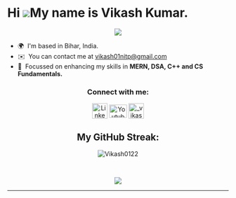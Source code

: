 # Hi ![](https://user-images.githubusercontent.com/18350557/176309783-0785949b-9127-417c-8b55-ab5a4333674e.gif)My name is Vikash Kumar.
<p align="center">
  <a href="https://github.com/DenverCoder1/readme-typing-svg"><img src="https://readme-typing-svg.herokuapp.com/?lines=A%20Full-stack%20web%20developer,;A%20Competitive%20Programmer,;Always%20learning%20new%20things.&font=Fira%20Code&center=true&width=440&height=45&color=D93A7C&vCenter=true&size=24"></a>
</p>

* 🌍  I'm based in Bihar, India.
* ✉️  You can contact me at [vikash01nitp@gmail.com](mailto:vikash01nitp@gmail.com)
* 🧠  Focussed on enhancing my skills in  **MERN, DSA, C++ and CS Fundamentals.**


<h3 align="center">Connect with me:</h3>
<p align="center">
<a href="https://www.linkedin.com/in/vikash-kumar-0569b9223/" target="blank"><img align="center" src="https://upload.wikimedia.org/wikipedia/commons/thumb/8/81/LinkedIn_icon.svg/2048px-LinkedIn_icon.svg.png" alt="LinkedIN" height="35" width="35" /></a>
  <a href="https://www.youtube.com/@vikash6946" target="blank"><img align="center" src="https://upload.wikimedia.org/wikipedia/commons/thumb/0/09/YouTube_full-color_icon_%282017%29.svg/2560px-YouTube_full-color_icon_%282017%29.svg.png" alt="Youtube" height="30" width="40" /></a>
  <a href="https://www.instagram.com/_vikash01_/" target="blank"><img align="center" src="https://upload.wikimedia.org/wikipedia/commons/thumb/e/e7/Instagram_logo_2016.svg/768px-Instagram_logo_2016.svg.png" alt="_vikash01_" height="35" width="35" /></a>
</p>

<h2 align="center"> My GitHub Streak:</h2>
<p align="center"><img align="center" src="https://github-readme-streak-stats.herokuapp.com/?user=Vikash0122&theme=radical" alt="Vikash0122" /></p><br/>
<!-- //algolia  -->
<!-- <h2 align="center"> My GitHub stats:</h2>
<p align="center" >&nbsp;<img align="center" src="https://github-readme-stats.vercel.app/api?username=Vikash0122&show_icons=true&locale=en&theme=radical" alt="" />
<img align="center" margin="0.5rem" src="https://github-readme-stats.vercel.app/api/top-langs?username=Vikash0122&show_icons=true&locale=en&layout=compact&theme=radical" alt="" /></p>
<br/>
 -->
<p align="center">
  <a href="https://github.com/DenverCoder1/readme-typing-svg"><img src="https://readme-typing-svg.herokuapp.com/?lines=See%20you%20next%20time🤗.&font=Fira%20Code&center=true&width=440&height=45&color=D93A7C&vCenter=true&size=24"></a>
</p>
<hr/>
